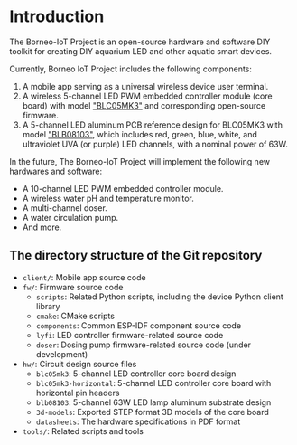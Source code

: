 # Introduction

The Borneo-IoT Project is an open-source hardware and software DIY toolkit for creating DIY aquarium LED and other aquatic smart devices.

Currently, Borneo IoT Project includes the following components:

1. A mobile app serving as a universal wireless device user terminal.
2. A wireless 5-channel LED PWM embedded controller module (core board) with model ["BLC05MK3"](#blc05-hardware) and corresponding open-source firmware.
3. A 5-channel LED aluminum PCB reference design for BLC05MK3 with model ["BLB08103"](#blb08103-hardware), which includes red, green, blue, white, and ultraviolet UVA (or purple) LED channels, with a nominal power of 63W.

In the future, The Borneo-IoT Project will implement the following new hardwares and software:

- A 10-channel LED PWM embedded controller module.
- A wireless water pH and temperature monitor.
- A multi-channel doser.
- A water circulation pump.
- And more.

## The directory structure of the Git repository

- `client/`: Mobile app source code
- `fw/`: Firmware source code
    - `scripts`: Related Python scripts, including the device Python client library
    - `cmake`: CMake scripts
    - `components`: Common ESP-IDF component source code
    - `lyfi`: LED controller firmware-related source code
    - `doser`: Dosing pump firmware-related source code (under development)
- `hw/`: Circuit design source files
    - `blc05mk3`: 5-channel LED controller core board design
    - `blc05mk3-horizontal`: 5-channel LED controller core board with horizontal pin headers
    - `blb08103`: 5-channel 63W LED lamp aluminum substrate design
    - `3d-models`: Exported STEP format 3D models of the core board
    - `datasheets`: The hardware specifications in PDF format
- `tools/`: Related scripts and tools